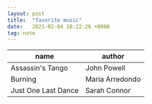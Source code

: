 ```yaml
---
layout: post
title:  "favorite music"
date:   2021-02-04 10:22:26 +0800
tag: note
---
```


| name | author |
| ---- | ---- |
| Assassin's Tango | John Powell |
| Burning | Maria Arredondo |
| Just One Last Dance | Sarah Connor |